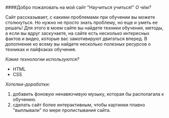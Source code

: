 ####Добро пожаловать на мой сайт "Научиться учиться!"
_О чём?_

Сайт рассказывает, с какими проблемами при обучении вы можете столкнуться. Но нужно не просто знать проблему, но еще и уметь ее решать!
 Для этого в моем сайте вы найдете техники обучения, методы, а если вы вдруг заскучаете, на сайте есть несколько интересных фактов и видео, которые вас замотивируют двигаться вперед. В дополнение ко всему вы найдете несколько полезных ресурсов о техниках и лайфхаках обучения.

_Какие технологии используются?_
* HTML
* CSS

_Хотелки-доработки:_

1. добавить фоновую ненавязчивую музыку, которая бы располагала к обучению.
2. сделать сайт более интерактивным, чтобы картинки плавно "выплывали" по мере пролистывания сайта.